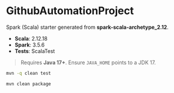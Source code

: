 # GithubAutomationProject

Spark (Scala) starter generated from **spark-scala-archetype_2.12**.

- **Scala**: 2.12.18  
- **Spark**: 3.5.6  
- **Tests**: ScalaTest

> Requires **Java 17+**. Ensure `JAVA_HOME` points to a JDK 17.


```bash
mvn -q clean test
```


```bash
mvn clean package
```
